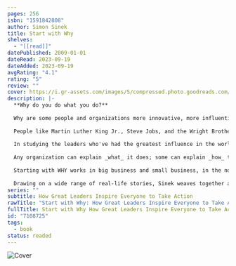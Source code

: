 ```yaml
---
pages: 256
isbn: "1591842808"
author: Simon Sinek
title: Start with Why
shelves:
  - "[[read]]"
datePublished: 2009-01-01
dateRead: 2023-09-19
dateAdded: 2023-09-19
avgRating: "4.1"
rating: "5"
review: ""
cover: https://i.gr-assets.com/images/S/compressed.photo.goodreads.com/books/1360936414l/7108725.jpg
description: |-
  **Why do you do what you do?**  
    
  Why are some people and organizations more innovative, more influential, and more profitable than others? Why do some command greater loyalty from customers and employees alike? Even among the successful, why are so few able to repeat their success over and over?  
    
  People like Martin Luther King Jr., Steve Jobs, and the Wright Brothers might have little in common, but they all _started with why_. It was their natural ability to start with why that enabled them to inspire those around them and to achieve remarkable things.  
    
  In studying the leaders who've had the greatest influence in the world, Simon Sinek discovered that they all think, act, and communicate in the exact same way—and it's the complete opposite of what everyone else does. Sinek calls this powerful idea The Golden Circle, and it provides a framework upon which organizations can be built, movements can be lead, and people can be inspired. And it all starts with WHY.  
    
  Any organization can explain _what_ it does; some can explain _how_ they do it; but very few can clearly articulate _why_. WHY is not money or profit—those are always results. WHY does your organization exist? WHY does it do the things it does? WHY do customers really buy from one company or another? WHY are people loyal to some leaders, but not others?  
    
  Starting with WHY works in big business and small business, in the nonprofit world and in politics. Those who start with WHY never manipulate, they inspire. And the people who follow them don't do so because they have to; they follow because they want to.  
    
  Drawing on a wide range of real-life stories, Sinek weaves together a clear vision of what it truly takes to lead and inspire. This book is for anyone who wants to inspire others or who wants to find someone to inspire them.
series: ""
subtitle: How Great Leaders Inspire Everyone to Take Action
rawTitle: "Start with Why: How Great Leaders Inspire Everyone to Take Action"
fullTitle: Start with Why How Great Leaders Inspire Everyone to Take Action
id: "7108725"
tags:
  - book
status: readed
---
```

![Cover](https:&#x2F;&#x2F;i.gr-assets.com&#x2F;images&#x2F;S&#x2F;compressed.photo.goodreads.com&#x2F;books&#x2F;1360936414l&#x2F;7108725.jpg)
